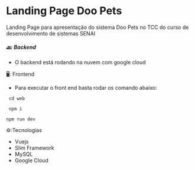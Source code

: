 # Landing Page Doo Pets
Landing Page para apresentação do sistema Doo Pets no TCC do curso de desenvolvimento de sistemas SENAI

##### 🔙: Backend

- O backend está rodando na nuvem com google cloud

🖥️: Frontend

- Para executar o front end basta rodar os comando abaixo:

```shell
 cd web
```

```shell
 npm i
```

```shell
npm run dev
```

⚙️:Tecnologias
- Vuejs
- Slim Framework
- MySQL
- Google Cloud
